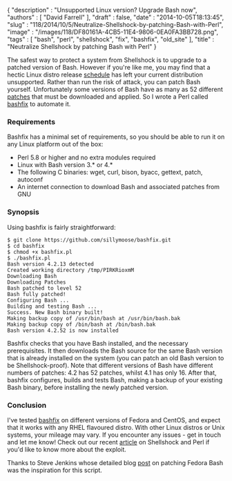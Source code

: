 {
   "description" : "Unsupported Linux version? Upgrade Bash now",
   "authors" : [
      "David Farrell"
   ],
   "draft" : false,
   "date" : "2014-10-05T18:13:45",
   "slug" : "118/2014/10/5/Neutralize-Shellshock-by-patching-Bash-with-Perl",
   "image" : "/images/118/DF80161A-4CB5-11E4-9806-0EA0FA3BB728.png",
   "tags" : [
      "bash",
      "perl",
      "shellshock",
      "fix",
      "bashfix",
      "old_site"
   ],
   "title" : "Neutralize Shellshock by patching Bash with Perl"
}

The safest way to protect a system from Shellshock is to upgrade to a patched version of Bash. However if you're like me, you may find that a hectic Linux distro release [schedule](https://fedoraproject.org/wiki/Fedora_Release_Life_Cycle) has left your current distribution unsupported. Rather than run the risk of attack, you can patch Bash yourself. Unfortunately some versions of Bash have as many as 52 different [patches](http://ftp.gnu.org/gnu/bash/bash-4.2-patches/) that must be downloaded and applied. So I wrote a Perl called [bashfix](https://github.com/sillymoose/bashfix) to automate it.

### Requirements

Bashfix has a minimal set of requirements, so you should be able to run it on any Linux platform out of the box:

-   Perl 5.8 or higher and no extra modules required
-   Linux with Bash version 3.\* or 4.\*
-   The following C binaries: wget, curl, bison, byacc, gettext, patch, autoconf
-   An internet connection to download Bash and associated patches from GNU

### Synopsis

Using bashfix is fairly straightforward:

``` prettyprint
$ git clone https://github.com/sillymoose/bashfix.git
$ cd bashfix
$ chmod +x bashfix.pl
$ ./bashfix.pl
Bash version 4.2.13 detected
Created working directory /tmp/PIRKRioxmM
Downloading Bash
Downloading Patches
Bash patched to level 52
Bash fully patched!
Configuring Bash ...
Building and testing Bash ...
Success. New Bash binary built!
Making backup copy of /usr/bin/bash at /usr/bin/bash.bak
Making backup copy of /bin/bash at /bin/bash.bak
Bash version 4.2.52 is now installed
```

Bashfix checks that you have Bash installed, and the necessary prerequisites. It then downloads the Bash source for the same Bash version that is already installed on the system (you can patch an old Bash version to be Shellshock-proof). Note that different versions of Bash have different numbers of patches: 4.2 has 52 patches, whilst 4.1 has only 16. After that, bashfix configures, builds and tests Bash, making a backup of your existing Bash binary, before installing the newly patched version.

### Conclusion

I've tested [bashfix](https://github.com/sillymoose/bashfix) on different versions of Fedora and CentOS, and expect that it works with any RHEL flavoured distro. With other Linux distros or Unix systems, your mileage may vary. If you encounter any issues - get in touch and let me know! Check out our recent [article](http://perltricks.com/article/115/2014/9/26/Shellshock-and-Perl) on Shellshock and Perl if you'd like to know more about the exploit.

Thanks to Steve Jenkins whose detailed blog [post](http://stevejenkins.com/blog/2014/09/how-to-manually-update-bash-to-patch-shellshock-bug-on-older-fedora-based-systems/) on patching Fedora Bash was the inspiration for this script.

